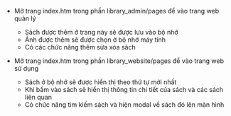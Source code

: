 * Mở trang index.htm trong phần library_admin/pages để vào trang web quản lý
  -  Sách được thêm ở trang này sẽ được lưu vào bộ nhớ
  -  Ảnh được thêm sẽ được chọn ở bộ nhớ máy tính
  -  Có các chức năng thêm sửa xóa sách
    
* Mở trang index.htm trong phần library_website/pages để vào trang web sử dụng
  -  Sách ở bộ nhớ sẽ được hiển thị theo thứ tự mới nhất
  -  Khi bấm vào sách sẽ hiển thị thông tin chi tiết của sách và các sách liên quan
  -  Có chức năng tìm kiếm sách và hiện modal về sách đó lên màn hình

